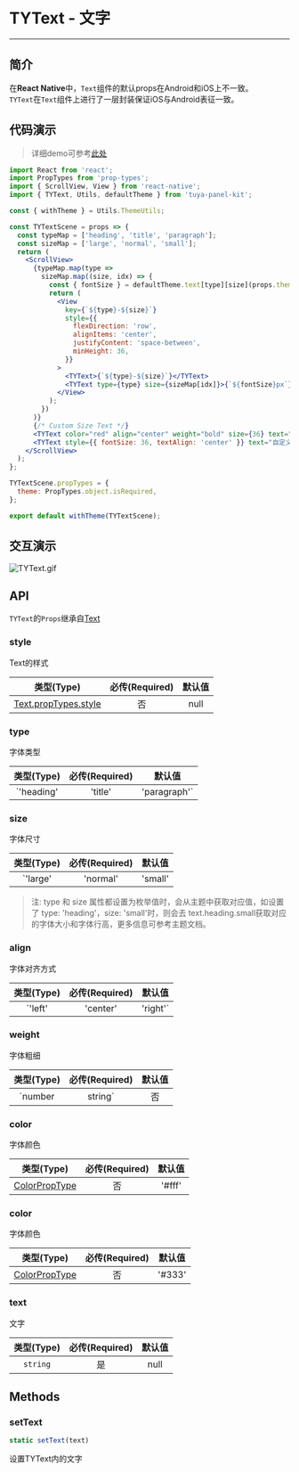 # TYText - 文字

---


<a name="a4d3b02a"></a>
## 简介

在**React Native**中，`Text`组件的默认props在Android和iOS上不一致。<br />`TYText`在`Text`组件上进行了一层封装保证iOS与Android表征一致。

<a name="da441097"></a>
## 代码演示

> 详细demo可参考[此处](https://github.com/TuyaInc/tuya-panel-kit/tree/master/example/src/scenes)

```jsx
import React from 'react';
import PropTypes from 'prop-types';
import { ScrollView, View } from 'react-native';
import { TYText, Utils, defaultTheme } from 'tuya-panel-kit';

const { withTheme } = Utils.ThemeUtils;

const TYTextScene = props => {
  const typeMap = ['heading', 'title', 'paragraph'];
  const sizeMap = ['large', 'normal', 'small'];
  return (
    <ScrollView>
      {typeMap.map(type =>
        sizeMap.map((size, idx) => {
          const { fontSize } = defaultTheme.text[type][size](props.theme);
          return (
            <View
              key={`${type}-${size}`}
              style={{
                flexDirection: 'row',
                alignItems: 'center',
                justifyContent: 'space-between',
                minHeight: 36,
              }}
            >
              <TYText>{`${type}-${size}`}</TYText>
              <TYText type={type} size={sizeMap[idx]}>{`${fontSize}px`}</TYText>
            </View>
          );
        })
      )}
      {/* Custom Size Text */}
      <TYText color="red" align="center" weight="bold" size={36} text="自定义大小 36px" />
      <TYText style={{ fontSize: 36, textAlign: 'center' }} text="自定义大小 36px" />
    </ScrollView>
  );
};

TYTextScene.propTypes = {
  theme: PropTypes.object.isRequired,
};

export default withTheme(TYTextScene);
```

## 交互演示

![TYText.gif](https://airtake-public-data.oss-cn-hangzhou.aliyuncs.com/fe-static/tuya-docs/cd4e620f-3461-4ba2-9e20-64fdf5347d70.gif)

<a name="API"></a>
## API

`TYText`的`Props`继承自[Text](https://facebook.github.io/react-native/docs/0.51/text#props)

<a name="style"></a>
### style

Text的样式

| 类型(Type) | 必传(Required) | 默认值 |
| :---: | :---: | :---: |
| [Text.propTypes.style](https://facebook.github.io/react-native/docs/text#style) | 否 | null |

<a name="type"></a>
### type

字体类型

| 类型(Type) | 必传(Required) | 默认值 |
| :---: | :---: | :---: |
| `'heading' | 'title' | 'paragraph'` | 否 | null |

<a name="size"></a>
### size

字体尺寸

| 类型(Type) | 必传(Required) | 默认值 |
| :---: | :---: | :---: |
| `'large' | 'normal' | 'small' | number` | 否 | null |

> 注: type 和 size 属性都设置为枚举值时，会从主题中获取对应值，如设置了 type: 'heading'，size: 'small'时，则会去 text.heading.small获取对应的字体大小和字体行高，更多信息可参考主题文档。

<a name="align"></a>
### align

字体对齐方式

| 类型(Type) | 必传(Required) | 默认值 |
| :---: | :---: | :---: |
| `'left' | 'center' | 'right'` | 否 | null |

<a name="weight"></a>
### weight

字体粗细

| 类型(Type) | 必传(Required) | 默认值 |
| :---: | :---: | :---: |
| `number | string` | 否 | null |

<a name="color"></a>
### color

字体颜色

| 类型(Type) | 必传(Required) | 默认值 |
| :---: | :---: | :---: |
| [ColorPropType](https://facebook.github.io/react-native/docs/colors) | 否 | '#fff' |

<a name="color"></a>
### color

字体颜色

| 类型(Type) | 必传(Required) | 默认值 |
| :---: | :---: | :---: |
| [ColorPropType](https://facebook.github.io/react-native/docs/colors) | 否 | '#333' |

<a name="text"></a>
### text

文字

| 类型(Type) | 必传(Required) | 默认值 |
| :---: | :---: | :---: |
| `string` | 是 | null |


<a name="Methods"></a>
## Methods

<a name="setText"></a>
### setText

```jsx
static setText(text)
```

设置TYText内的文字

